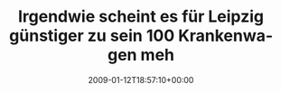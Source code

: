 ---
retweeted: false
source: <a href="http://twitter.com" rel="nofollow">Twitter Web Client</a>
entities:
  hashtags: []
  symbols: []
  user_mentions: []
  urls: []
display_text_range:
- '0'
- '132'
favorite_count: '0'
id_str: '1113735291'
truncated: false
retweet_count: '0'
id: '1113735291'
created_at: Mon Jan 12 18:57:10 +0000 2009
favorited: false
full_text: Irgendwie scheint es für Leipzig günstiger zu sein 100 Krankenwagen mehr
  loszuschicken, anstatt einfach mal die Straßen zu räumen...
lang: de
tags:
- pesos/twitter
date: '2009-01-12T18:57:10+00:00'
src: https://twitter.com/bascht/status/1113735291
original_url: https://twitter.com/bascht/status/1113735291
type: twitter_tweet
text: Irgendwie scheint es für Leipzig günstiger zu sein 100 Krankenwagen mehr loszuschicken,
  anstatt einfach mal die Straßen zu räumen...
title: Irgendwie scheint es für Leipzig günstiger zu sein 100 Krankenwagen meh

---